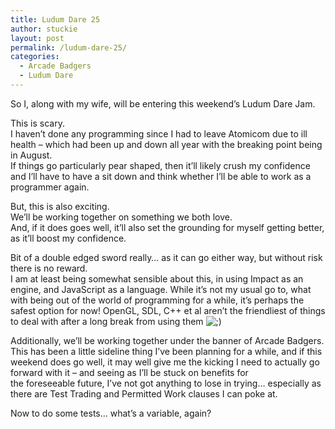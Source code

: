 ```yaml
---
title: Ludum Dare 25
author: stuckie
layout: post
permalink: /ludum-dare-25/
categories:
  - Arcade Badgers
  - Ludum Dare
---
```

So I, along with my wife, will be entering this weekend&#8217;s Ludum Dare Jam.

This is scary.  
I haven&#8217;t done any programming since I had to leave Atomicom due to ill health &#8211; which had been up and down all year with the breaking point being in August.  
If things go particularly pear shaped, then it&#8217;ll likely crush my confidence and I&#8217;ll have to have a sit down and think whether I&#8217;ll be able to work as a programmer again.

But, this is also exciting.  
We&#8217;ll be working together on something we both love.  
And, if it does goes well, it&#8217;ll also set the grounding for myself getting better, as it&#8217;ll boost my confidence.

Bit of a double edged sword really&#8230; as it can go either way, but without risk there is no reward.  
I am at least being somewhat sensible about this, in using Impact as an engine, and JavaScript as a language. While it&#8217;s not my usual go to, what with being out of the world of programming for a while, it&#8217;s perhaps the safest option for now! OpenGL, SDL, C++ et al aren&#8217;t the friendliest of things to deal with after a long break from using them <img src="http://stuckiegamez.co.uk/wp-includes/images/smilies/icon_wink.gif" alt=";)" class="wp-smiley" />

Additionally, we&#8217;ll be working together under the banner of Arcade Badgers.  
This has been a little sideline thing I&#8217;ve been planning for a while, and if this weekend does go well, it may well give me the kicking I need to actually go forward with it &#8211; and seeing as I&#8217;ll be stuck on benefits for the foreseeable future, I&#8217;ve not got anything to lose in trying&#8230; especially as there are Test Trading and Permitted Work clauses I can poke at.

Now to do some tests&#8230; what&#8217;s a variable, again?